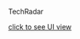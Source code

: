 TechRadar

[click to see UI view](
https://radar.thoughtworks.com/?sheetId=https%3A%2F%2Fraw.githubusercontent.com%2FCoverGo%2FTechRadar%2Fmaster%2FCoverGo%2520Technology%2520Radar%2520-%2520v1.csv)
